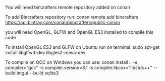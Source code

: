
You will need bincrafters remote repository added on conan


To add Bincrafters repository run:
conan remote add bincrafters https://api.bintray.com/conan/bincrafters/public-conan


you will need OpenGL, GLFW and OpenGL ES3 installed to compile this code


To install OpenGL ES3 and GLFW on Ubuntu run on terminal:
sudo apt-get install libglfw3-dev libgles2-mesa-dev


To compile on GCC on Windows you can use:
conan install .. -s compiler="gcc" -s compiler.version=8.1 -s compiler.libcxx="libstdc++" --build imgui --build sqlite3